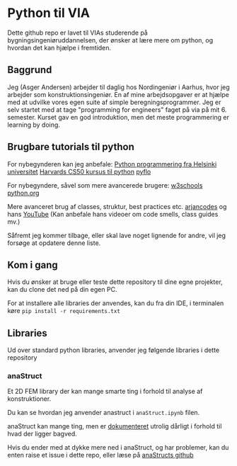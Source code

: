 # Python til VIA

Dette github repo er lavet til VIAs studerende på bygningsingeniøruddannelsen, der ønsker at lære mere om python, og hvordan det kan hjælpe i fremtiden.

## Baggrund

Jeg (Asger Andersen) arbejder til daglig hos Nordingeniør i Aarhus, hvor jeg arbejder som konstruktionsingeniør. En af mine arbejdsopgaver er at hjælpe med at udvilke vores egen suite af simple beregningsprogrammer.
Jeg er selv startet med at tage "programming for engineers" faget på via på mit 6. semester. Kurset gav en god introduktion, men det meste programmering er learning by doing.

## Brugbare tutorials til python

For nybegynderen kan jeg anbefale: 
[Python programmering fra Helsinki universitet](https://programming-23.mooc.fi/)
[Harvards CS50 kursus til python](https://cs50.harvard.edu/python/2022/)
[pyflo](https://pyflo.net/)

For nybegyndere, såvel som mere avancerede brugere:
[w3schools](https://www.w3schools.com/python/default.asp)
[python.org](https://docs.python.org/3/)

Mere avanceret brug af classes, struktur, best practices etc.
[arjancodes](https://arjancodes.com/blog/tags/python/) og hans [YouTube](https://www.youtube.com/@ArjanCodes) (Kan anbefale hans videoer om code smells, class guides mv.)

Såfremt jeg kommer tilbage, eller skal lave noget lignende for andre, vil jeg forsøge at opdatere denne liste.

## Kom i gang 

Hvis du ønsker at bruge eller teste dette repository til dine egne projekter, kan du clone det ned på din egen PC.

For at installere alle libraries der anvendes, kan du fra din IDE, i terminalen køre `pip install -r requirements.txt`

## Libraries

Ud over standard python libraries, anvender jeg følgende libraries i dette repository

### anaStruct

Et 2D FEM library der kan mange smarte ting i forhold til analyse af konstruktioner.

Du kan se hvordan jeg anvender anastruct i `anaStruct.ipynb` filen.

anaStruct kan mange ting, men er [dokumenteret](https://anastruct.readthedocs.io/en/latest/index.html) utrolig dårligt i forhold til hvad der ligger bagved.

Hvis du ender med at dykke mere ned i anaStruct, og har problemer, kan du enten raise et issue i dette repo, eller læse på [anaStructs github](https://github.com/ritchie46/anaStruct)



